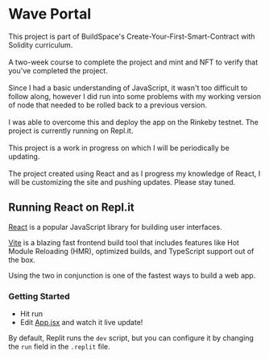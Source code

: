 
# Wave Portal
This project is part of BuildSpace's Create-Your-First-Smart-Contract with Solidity curriculum. <br><br>
A two-week course to complete the project and mint and NFT to verify that you've completed the project.
<br><br>
Since I had a basic understanding of JavaScript, it wasn't too difficult to follow along, however I did run into some problems with my working version of node that needed to be rolled back to a previous version. <br><br> I was able to overcome this and deploy the app on the Rinkeby testnet. The project is currently running on Repl.it. <br><br>
This project is a work in progress on which I will be periodically be updating. <br><br>The project created using React and as I progress my knowledge of React, I will be customizing the site and pushing updates. Please stay tuned. 




## Running React on Repl.it


[React](https://reactjs.org/) is a popular JavaScript library for building user interfaces.

[Vite](https://vitejs.dev/) is a blazing fast frontend build tool that includes features like Hot Module Reloading (HMR), optimized builds, and TypeScript support out of the box.

Using the two in conjunction is one of the fastest ways to build a web app.

### Getting Started
- Hit run
- Edit [App.jsx](#src/App.jsx) and watch it live update!

By default, Replit runs the `dev` script, but you can configure it by changing the `run` field in the `.replit` file.
